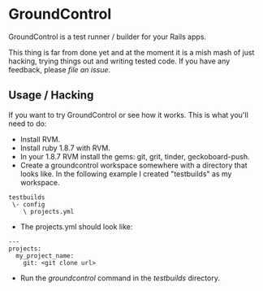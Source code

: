 # GroundControl

GroundControl is a test runner / builder for your Rails apps.

This thing is far from done yet and at the moment it is a mish mash of just hacking, trying things out and writing tested code. If you have any feedback, please
*file an issue*.

## Usage / Hacking

If you want to try GroundControl or see how it works. This is what you'll need to do:

* Install RVM.
* Install ruby 1.8.7 with RVM.
* In your 1.8.7 RVM install the gems: git, grit, tinder, geckoboard-push.
* Create a groundcontrol workspace somewhere with a directory that looks like. In the following example I created "testbuilds" as my workspace.

```
testbuilds
 \- config
    \ projects.yml
```

* The projects.yml should look like:

```
---
projects:
  my_project_name:
    git: <git clone url>
```

* Run the *groundcontrol* command in the *testbuilds* directory.